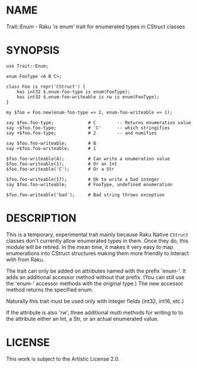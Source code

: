 NAME
====

Trait::Enum - Raku 'is enum' trait for enumerated types in CStruct classes

SYNOPSIS
========

    use Trait::Enum;

    enum FooType <A B C>;

    class Foo is repr('CStruct') {
        has int32 $.enum-foo-type is enum(FooType);
        has int32 $.enum-foo-writeable is rw is enum(FooType);
    }

    my $foo = Foo.new(enum-foo-type => 2, enum-foo-writeable => 1);

    say $foo.foo-type;             # C        -- Returns enumeration value
    say ~$foo.foo-type;            # 'C'      -- which stringifies
    say +$foo.foo-type;            # 2        -- and numifies

    say $foo.foo-writeable;        # B
    say +$foo.foo-writeable;       # 1

    $foo.foo-writeable(A);         # Can write a enumeration value
    $foo.foo-writeable(1);         # Or an Int
    $foo.foo-writeable('C');       # Or a Str

    $foo.foo-writeable(17);        # Ok to write a bad integer
    say $foo.foo-writeable;        # FooType, undefined enumeration

    $foo.foo-writeable('bad');     # Bad string throws exception

DESCRIPTION
===========

This is a temporary, experimental trait mainly because Raku Native `CStruct` classes don't currently allow enumerated types in them. Once they do, this module will be retired. In the mean time, it makes it very easy to map enumerations into CStruct structures making them more friendly to interact with from Raku.

The trait can only be added on attributes named with the prefix 'enum-'. It adds an additional accessor method without that prefix. (You can still use the 'enum-' accessor methods with the original type.) The new accessor method returns the specified enum.

Naturally this trait must be used only with integer fields (int32, int16, etc.)

If the attribute is also 'rw', three additional multi methods for writing to to the attribute either an Int, a Str, or an actual enumerated value.

LICENSE
=======

This work is subject to the Artistic License 2.0.

